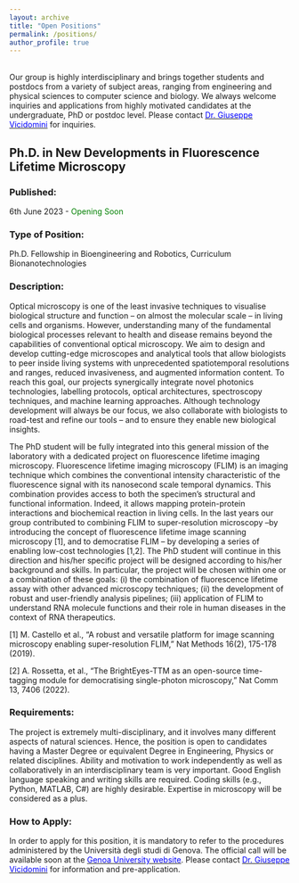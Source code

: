 ```yaml
---
layout: archive
title: "Open Positions"
permalink: /positions/
author_profile: true
---
```

<br>
Our group is highly interdisciplinary and brings together students and postdocs from a variety of subject areas, ranging from engineering and physical sciences to computer science and biology. We always welcome inquiries and applications from highly motivated candidates at the undergraduate, PhD or postdoc level. Please contact <a href="mailto:giuseppe.vicidomini@iit.it?subject=Spontaneous%20Application%20Vicidomini%20Lab"><span style="color:blue">Dr. Giuseppe Vicidomini</span></a> for inquiries.

<h2>Ph.D. in New Developments in Fluorescence Lifetime Microscopy </h2>
<h3>Published:</h3>
6th June 2023 - <span style="color:green"> Opening Soon </span>
<h3>Type of Position:</h3>
Ph.D. Fellowship in Bioengineering and Robotics, Curriculum Bionanotechnologies
<h3>Description:</h3>
Optical microscopy is one of the least invasive techniques to visualise biological structure and function – on almost the molecular scale – in living cells and organisms. However, understanding many of the fundamental biological processes relevant to health and disease remains beyond the capabilities of conventional optical microscopy. We aim to design and develop cutting-edge microscopes and analytical tools that allow biologists to peer inside living systems with unprecedented spatiotemporal resolutions and ranges, reduced invasiveness, and augmented information content. To reach this goal, our projects synergically integrate novel photonics technologies, labelling protocols, optical architectures, spectroscopy techniques, and machine learning approaches. Although technology development will always be our focus, we also collaborate with biologists to road-test and refine our tools – and to ensure they enable new biological insights.

The PhD student will be fully integrated into this general mission of the laboratory with a dedicated project on fluorescence lifetime imaging microscopy. Fluorescence lifetime imaging microscopy (FLIM) is an imaging technique which combines the conventional intensity characteristic of the fluorescence signal with its nanosecond scale temporal dynamics. This combination provides access to both the specimen’s structural and  functional information. Indeed, it allows mapping protein-protein interactions and biochemical reaction in living cells. In the last years our group contributed to combining FLIM to super-resolution microscopy –by introducing the concept of fluorescence lifetime image scanning microscopy [1], and to democratise FLIM – by developing a series of enabling low-cost technologies [1,2]. The PhD student will continue in this direction and his/her specific project will be designed according to his/her background and skills. In particular, the project will be chosen within one or a combination of these goals: (i) the combination of fluorescence lifetime assay with other advanced microscopy techniques; (ii) the development of robust and user-friendly analysis pipelines; (iii) application of FLIM to understand RNA molecule functions and their role in human diseases in the context of RNA therapeutics.

[1] M. Castello et al., “A robust and versatile platform for image scanning microscopy enabling super-resolution FLIM,” Nat Methods 16(2), 175-178 (2019).

[2] A. Rossetta, et al., “The BrightEyes-TTM as an open-source time-tagging module for democratising single-photon microscopy,” Nat Comm 13, 7406 (2022). 

<h3>Requirements:</h3>
The project is extremely multi-disciplinary, and it involves many different aspects of natural sciences. Hence, the position is open to candidates having a Master Degree or equivalent Degree in Engineering, Physics or related disciplines. Ability and motivation to work independently as well as collaboratively in an interdisciplinary team is very important. Good English language speaking and writing skills are required. Coding skills (e.g., Python, MATLAB, C#) are highly desirable. Expertise in microscopy will be considered as a plus.

<h3>How to Apply:</h3>
In order to apply for this position, it is mandatory to refer to the procedures administered by the Università degli studi di Genova. <!--- The official call is available at this link <a href="https://unige.it/en/students/phd-programmes"><span style="color:blue">Ph.D. Programmes</span></a> --->
The official call will be available soon at the <a href="https://unige.it/en/students/phd-programmes"><span style="color:blue">Genoa University website</span></a>.
Please contact <a href="mailto:giuseppe.vicidomini@iit.it?subject=PhD%20Position%202023%20Unige%20VicidominiLab%20(01)"><span style="color:blue">Dr. Giuseppe Vicidomini</span></a> for information and pre-application.




<!--- <h2>Ph.D. in Single-Molecule-Tracking and Imaging with Single-Photon Detector Array </h2>
<h3>Published:</h3>
13th June 2022 - <span style="color:green"> Open (Deadline 30th June 2022)</span>
<h3>Type of Position:</h3>
Ph.D. Fellowship in Bioengineering and Robotics, Curriculum Bionanotechnologies
<h3>Description:</h3>
The aim of the Molecular Microscopy and Spectroscopy group is the theoretical design, development and validation of novel optical and analytical tools that allow the modern biologist to peer inside living biological systems with unprecedented temporal/spatial abilities and massive information content.
The overall objective of the BrightEyes project (ERC–CoG–2018) is to develop a set of innovative and non-invasive imaging and spectroscopy tools able to observe a single- biomolecule at work in a living multi-cellular system. Specifically, by exploring novel single-photon avalanche diode (SPAD) arrays detector, the BrightEyes project will implement an optical system able to continuously (i) track in real-time a biomolecule of interest; (ii) measure its nano-environment and its structural changes; (iii) observe its interactions with other biomolecules; (iv) visualize its sub-cellular micro- environment with nanometer resolution.
Within the context of the BrightEye project, the prime goal of the project will be the implementation of a feedback-based single-molecule tracking (SMT) system and a single-molecule imaging system on a point-scanning microscope equipped with a small SPAD array detector – instead of the classical single-point detector. Both for tracking and imaging the system will be able to register the fluorescence lifetime of the tracked/imaged molecule simultaneously also. 
<h3>Requirements:</h3>

* master degree or equivalent degree preferably in engineering or physics;
* ability and motivation to work independently as well as collaboratively in an interdisciplinary team;
* ability to gather and analyse data from different resources with the aim of building, comprehensible and convincing story;
* coding skills (Python and/or Matlab, C#) are highly desirable; 
* expertise in microscopy will be considered as a plus.
<h3>How to Apply:</h3>
In order to apply for this position, it is mandatory to refer to the procedures administered by the Università degli studi di Genova. The official call is available at this link <a href="https://unige.it/en/students/phd-programmes"><span style="color:blue">Ph.D. Programmes</span></a>
Please contact <a href="mailto:giuseppe.vicidomini@iit.it?subject=PhD%20Position%20Unige%20Vicidomini%20Lab%20(01)"><span style="color:blue">Dr. Giuseppe Vicidomini</span></a> for information.--->

<!--- <h2>Ph.D. in New Developments in Advanced Light Microscopy </h2>
<h3>Published:</h3>
13th June 2022 - <span style="color:green"> Open (Deadline 30th June 2022)</span>
<h3>Type of Position:</h3>
Ph.D. Fellowship in Bioengineering and Robotics, Curriculum Bionanotechnologies
<h3>Description:</h3>
The processes of Life are naturally dynamic in space and time from the molecular to the organismal level. Among the different imaging techniques, light microscopy is the only one that potentially can work across this full scale of biological organisation. Ideally, light microscopy can visualise the inner workings of proteins, protein complexes, organelles, cells, tissues, organs, and whole organisms. However, in practice each specific microscopy techniques poses some fundamental limitations in terms of spatiotemporal resolutions/ranges, labelling, invasiveness, and information contents.
The core research of our group (Molecular Microscopy and Spectroscopy, MMS) is the design, development, and validation of novel optical, biological, and computational tools that allow the modern biologists to peer inside living cells with unprecedented spatiotemporal resolutions/ranges, minimal invasiveness, and augmented information content. This goal can be achieved only by working across many disciplines, from physics to engineering, from computer science to biology.
The PhD student will be fully integrated in this general mission and his/her specific project will be design according to his/her background and skills. Current general projects, among which the candidate will contribute, consist in (i) the implementation of super-resolution laser scanning microscopy techniques (e.g., STED and image- scanning microscopy) for deep- and multi-parameter imaging which leverage a unique class of single-photon detector array recently introduce by our group; (ii) the realisation of single-molecule spectroscopy/imaging/tracking architectures which combines nanometre 3D spatial resolution, high-throughput, and ability to quantitatively study the function and structure of different multi-protein machineries/bio-molecules; (iii) the realisation of a wide-field based microscopy technique for large field-of-view and fast imaging based on non-conventional illumination and detection schemes; (iv) design of computational tools in the context of the above projects for improving the imaging quality, and/or reconstruct the finale images, and/or decodes from the dataset the maximum number of specimen information. The PhD student will work in the realisation of these novel methods to investigate the most exciting unresolved question from Life sciences.
The PhD student will benefit significantly from the active collaborations of the MMS group with the several computational and photonics groups of the Istituto Italiano di Tecnologia.
<h3>Requirements:</h3>
The project is extremely multi-disciplinary, and it involves many different aspects. Hence, the position is open to candidate having a Master’s degree in one of the following areas: Physical Science, Computer Science, Mathematics, and Engineering. Ability and motivation to work independently as well as collaboratively in an interdisciplinary team is very important. Good English language speaking and writing skills are required. For Computer Science and Mathematics candidates good coding skills (preferably in Phyton) and knowledge in Artificial Intelligence are important.
<h3>How to Apply:</h3>
In order to apply for this position, it is mandatory to refer to the procedures administered by the Università degli studi di Genova. The official call is available at this link <a href="https://unige.it/en/students/phd-programmes"><span style="color:blue">Ph.D. Programmes</span></a>
Please contact <a href="mailto:giuseppe.vicidomini@iit.it?subject=PhD%20Position%20Unige%20Vicidomini%20Lab%20(02)"><span style="color:blue">Dr. Giuseppe Vicidomini</span></a> for information.--->


<!--- <h2>Postdoc Position in Advanced Optical Microscopy</h2>
<h3>Published:</h3>
10th June 2022 - <span style="color: green">Open (Deadline 10th July 2022)</span>
<h3>Type of Position:</h3>
Ph.D. Postdoc Fellow
<h3>Description:</h3>
At IIT we work enthusiastically to develop human-centered Science and Technology to tackle some of the most pressing societal challenges of our times and transfer these technologies to the production system and society. Our Genoa headquarter is strictly inter-connected with our 11 centres around Italy and two outer-stations based in the US for a truly interdisciplinary experience.

You’d be working in a multicultural and multi-disciplinary group, where Physicists, Engineers, Computer Scientists, and Biologists collaborate, each with their own expertise, to carry out common research.  

The Molecular Microscopy and Spectroscopy (MMS) Research Line is coordinated by Dr. Giuseppe Vicidomini, who has extensive experience in advanced fluorescence microscopy techniques and image processing.

The core research of the MMS Research Line is the design, development, and validation of novel optical and analytical tools that allow the modern biologists to peer inside living cells and organisms with unprecedented temporal-spatial resolutions, minimal invasivity, and augmented information content. This includes the implementation of a new imaging paradigm, the so-called single-photon microscopy, which leverages the ability of new single-photon array detectors to register fluorescence photons one-by-one together with a series of information/tags (e.g., spatial, temporal, polarization, wavelength). By analyzing this information-rich dataset -  typically inaccessible in conventional microscopy, it is possible to improve the major characteristics of the microscope (e.g., effective spatial resolution, penetration depth) and the amount of sample information accessible (e.g., molecular concentrations, micro-environment conditions). Other active projects in the MMS research line are time-resolved super-resolution STED microscopy, fluorescence fluctuation spectroscopy, image analysis and reconstruction, adaptive optics, single-molecule tracking and imaging, and data-acquisition and control systems for microscopy.

Within the team, your main responsibilities will be:
* implement a custom microscopy architecture for fast, deep and multi-dimensional/parameter imaging -- by developing novel optical as well as computational approaches. All the latest tools in a microscope-builders toolbox will be at your disposition. In addition to your own research, you will have the possibility to give your contribution to different application projects. Indeed, the developed microscopy architecture will be used both in the context of Life sciences, e.g., for RNA imaging, both in the context of material science, e.g., material-interface imaging. 

<h3>What Would Make You Shine:</h3>

* A PhD or equivalent degree (or evidence of its completion in the nearest future) preferably in applied Physics or Bioengineering;
* Strong and documented experiences in optics and microscopy are a must;
* Coding skills (Python and C#) and expertise in hardware control (FPGA, with LabVIEW) will be considered a plus;
* The ability and motivation to work independently as well as collaboratively in an interdisciplinary team are crucial;
* Good English language skill, both spoken and written, is required.

<h3>Extra Awesome:</h3>
 
* Experience (or attitude) in coaching Ph.D. students;
* Good communication skill;
* Strong problem solving attitude;
* High motivation to learn;
* Spirit of innovation and creativity;
* Good in time and priority management.
 
<h3>Compensation and Benefits:</h3>
 
* Competitive salary package for international standards;
* Researchers coming to Italy for the first time, or returning after residing abroad, benefit from very attractive income tax reductions (up to 90%).
* The lab counts on outstanding equipments and facilities together with strategic collaborations, indeed the candidate will benefit significantly from the active collaborations of the MMS group with the several groups of the LifeTech, Computational, and Photonics domains within the Istituto Italiano di Tecnologia;
* The successful candidate will engage in regular mentoring sessions with the PI, providing opportunities to interact and collaborate with research groups across disciplines, thereby preparing the Postdoc for an independent academic career;
* Private health care coverage;
* Wide range of staff discounts.
 
<h3>What's For You:</h3>
 
* An equal, inclusive and multicultural environment ready to welcome you with open arms. Discrimination is a big NO for us!
* We like contamination and encourage you to mingle and discover what other people are up to in our labs! 
* If paperwork is not your piece of cake, we got you! There’s a specialized team working to help you with that, especially during your relocation! 
* If you are a startupper or a business-minded person, you will find some exceptionally gifted professionals ready to nurture and guide your attitude and aspirations.
* If you want your work to have a real impact, in IIT you will find an innovative and stimulating culture that drives our mission to contribute to the improvement and well-being of society!
* We stick to our values! Integrity, courage, societal responsibility and inclusivity are the values we believe in! They define us and our actions in our everyday life. They guide us to accomplish IIT mission!

<h3>How to Apply:</h3>
If you feel this tickles your appetite for change, do not hesitate and apply!

Please submit your application using the <a href="https://iit.taleo.net/careersection/ex/jobdetail.ftl?lang=en&job=2200004M"><span style="color:blue">online form</span></a> and including a detailed CV, university transcripts, cover letter (outlining motivation, experience and qualifications) and contact details of at least 2 references. Further enquires may be sent to <a href="mailto:giuseppe.vicidomini@iit.it?subject=PostDoc%20Position%20Vicidomini%20Lab%20(2200004M)"><span style="color:blue">Dr. Giuseppe Vicidomini</span></a>.--->

<!--- <h2>Postdoc Position on Single-Molecule Tracking, Imaging and Spectroscopy</h2>
<h3>Published:</h3>
2nd March 2022 - <span style="color: green">Open (Deadline 17th March 2022)</span>
<h3>Type of Position:</h3>
Ph.D. Postdoc Fellow
<h3>Description:</h3>
At IIT we work enthusiastically to develop human-centered Science and Technology to tackle some of the most pressing societal challenges of our times and transfer these technologies to the production system and society. Our Genoa headquarter is strictly inter-connected with our 11 centres around Italy and two outer-stations based in the US for a truly interdisciplinary experience.

You’d be working in a multicultural and multi-disciplinary group, where Physicists, Engineers, Computer Scientists, and Biologists collaborate, each with their own expertise, to carry out common research.  

The Molecular Microscopy and Spectroscopy (MMS) Research Line is coordinated by Dr. Giuseppe Vicidomini, who has extensive experience in advanced fluorescence microscopy techniques and image processing.

The core research of the MMS Research Line is the design, development, and validation of novel optical and analytical tools that allow the modern biologists to peer inside living cells and organisms with unprecedented temporal-spatial resolutions, minimal invasivity, and augmented information content. This includes the implementation of a new imaging paradigm, the so-called single-photon microscopy, which leverages the ability of new single-photon array detectors to register fluorescence single-photons one-by-one together with a series of information/tags (e.g., spatial, temporal, polarization, wavelength). By analyzing this information, typically lost in conventional microscopy, it is possible to improve the major specifications of the microscope (e.g., spatial resolution, penetration depth) and the sample information. Other active projects in the MMS Research Line are time-resolved super-resolution STED microscopy, fluorescence fluctuation spectroscopy, image deconvolution and reconstruction, and adaptive optics for laser-scanning microscopy.

Within the team, your main responsibilities will be:
* designing, implementing, validating a single-molecule microscope for imaging, tacking and spectroscopy in the context of the BrightEyes project. Understanding how biomolecules behave - in a structural and dynamics sense - is the holy grail of cell biology research. The cell is a crowed and ever-changing environment where biomolecules jostle around, interact, concentrate, change in structure and organize in a hierarchical way to carry out all the process that regulate life. Deciphering the bimolecular processes underlying the physiology of a cell is fundamental to understand human health, ageing, and diseases. The overall objective of the BrightEyes project is to develop a set of innovative and non-invasive imaging and spectroscopy tools able to observe single-biomolecule at work in a living multi-cellular system. Specifically, by exploring novel single-photon detectors arrays, the “BrightEyes" project will implement an optical system able to continuously (i) track in real-time a biomolecule of interest; (ii) measure its nano-environment and its structural changes; (iii) observe its interactions with other biomolecules; (iv) visualize its sub-cellular micro-environment with nanometre resolution;
* establishing new collaborative projects with the LifeTech research line withing the RNA initiative at the IIT to explore the ability of the single-molecule microscope implemented. Particular attention will be dedicated to collaborative projects concerning the role of non-coding RNA in gene expression control.    

This open position is financed by the European Research Council (ERC) within the BrightEyes project (ERC consolidator grant, grant agreement n. 818669).

<h3>What Would Make You Shine:</h3>

* A PhD or equivalent degree (or evidence of its completion in the nearest future) preferably in applied Physics or Bioengineering;
* Strong and documented experiences in optics and microscopy are a must;
* A strong publication record;
* The ability to properly report, organize and publish research data;
* Willingness to integrate into a multidisciplinary, dynamic, international research group;
* Good command in spoken and written English.

<h3>Extra Awesome:</h3>
 
* Experience (or attitude) in coaching junior scientists;
* Experience in single-molecule imaging and/or tracking is highly desirable;
* Coding skills (Python and C#) and expertise in hardware control (FPGA, with LabVIEW) will be considered a plus;
* Strong problem solving attitude;
* High motivation to learn;
* Spirit of innovation and creativity;
* Good in time and priority management.
 
<h3>Compensation and Benefits:</h3>
 
* Competitive salary package for international standards;
* Candidates from abroad or Italian citizens who permanently work abroad and meet specific requirements, may be entitled to a deduction from taxable income of up to 90% from 6 to 13 years;
* The lab counts on outstanding equipments and facilities together with strategic collaborations, indeed the candidate will benefit significantly from the active collaborations of the MMS group with the several groups of the LifeTech, Computational, and Photonics domains within the Istituto Italiano di Tecnologia;
* The successful candidate will engage in regular mentoring sessions with the PI, providing opportunities to interact and collaborate with research groups across disciplines, thereby preparing the Postdoc for an independent academic career;
* Private health care coverage (according to the duration of the contract);
* Wide range of staff discounts.
 
<h3>What's For You:</h3>
 
* An equal, inclusive and multicultural environment ready to welcome you with open arms. Discrimination is a big NO for us!
* We like contamination and encourage you to mingle and discover what other people are up to in our labs! 
* If paperwork is not your piece of cake, we got you! There’s a specialized team working to help you with that, especially during your relocation! 
* If you are a startupper or a business-minded person, you will find some exceptionally gifted professionals ready to nurture and guide your attitude and aspirations.
* If you want your work to have a real impact, in IIT you will find an innovative and stimulating culture that drives our mission to contribute to the improvement and well-being of society!
* We stick to our values! Integrity, courage, societal responsibility and inclusivity are the values we believe in! They define us and our actions in our everyday life. They guide us to accomplish IIT mission!

<h3>How to Apply:</h3>
If you feel this tickles your appetite for change, do not hesitate and apply!

Please submit your application using the <a href="https://iit.taleo.net/careersection/ex/jobdetail.ftl?lang=en&job=2100004Q"><span style="color:blue">online form</span></a> and including a detailed CV, university transcripts, cover letter (outlining motivation, experience and qualifications) and contact details of at least 2 references. Further enquires may be sent to <a href="mailto:giuseppe.vicidomini@iit.it?subject=PostDoc%20Position%20Vicidomini%20Lab%20(2100000Q)"><span style="color:blue">Dr. Giuseppe Vicidomini</span></a>.
<!---Applications, including detailed Curriculum Vitae, a cover letter, a research statement and name and contacts of 2 referees, must be submitted through the online form, which will be open soon.  
Further enquires and/or expression of interest  may be sent to <a href="mailto:giuseppe.vicidomini@iit.it?subject=PostDoc%20Position%20Vicidomini%20Lab%20(2100000Q)"><span style="color:blue">Dr. Giuseppe Vicidomini</span></a>.
--->

<!--- <h2>Ph.D., Postdoc and Research Positions in Advanced Optical Microscopy for Life Science</h2>
<h3>Published:</h3>
1th October 2020 - <span style="color: green">Open</span>
<h3>Type of Position:</h3>
Ph.D. Fellowship, and Ph.D. Postdoc Fellow and Research Fellow
<h3>Description:</h3>
We are opening Ph.D., Postdoc and Research positions withing the "BrightEyes: Multi-Parameter Live-Cell Observation of Biomolecular Processes with Single-Photon Detector Array" project. It is a five-year project funded through an ERC Consolidator Grant, awarded to Vicidomini Giuseppe by the European Research Council. Ph.D. position are 3 years, Postdoc positions are 2 years (with possible extension), and Reserach position are 3 years (with possible extension). For more detail about the project and preliminary result visit the <a href="https://vicidominilab.github.io/brighteyes/"><span style="color:blue">BrightEye</span></a> project webpage.
<h3>Requirements:</h3>
The project is extremely multi-disciplinary, and it involves many different aspects. Hence, the positions are open to candidate having a background in one of the following areas: Physical Science, Computer Science, Engineering, and Biological Science. Ability and motivation to work independently as well as collaboratively in an interdisciplinary team is very important. Good English language speaking and writing skills are required.
<h3>How to Apply:</h3>
To get more information about the different positions, please contact <a href="mailto:giuseppe.vicidomini@iit.it?subject=Spontaneous%20Application%20Vicidomini%20Lab"><span style="color:blue">Dr. Giuseppe Vicidomini</span></a>.

<!--- <h2>Junior Software Engineer Technician</h2>
<h3>Published:</h3>
18th Janurary 2022 - <span style="color: green">Open (Deadline 2nd February 2022)</span>
<h3>Type of Position:</h3>
Ph.D. Technician
<h3>Description:</h3>
At IIT we work enthusiastically to develop human-centered Science and Technology to tackle some of the most pressing societal challenges of our times and transfer these technologies to the production system and society. Our Genoa headquarter is strictly inter-connected with our 11 centres around Italy and two outer-stations based in the US for a truly interdisciplinary experience.

You’d be working in a multicultural and multi-disciplinary group, where Physicists, Engineers, Computer Scientists, and Biologists collaborate, each with their own expertise, to carry out common research.

The Molecular Microscopy and Spectroscopy (MMS) Research line is coordinated by Dr. Giuseppe Vicidomini, who has extensive experience in advanced fluorescence microscopy techniques, and image processing. The selected candidate will have a key role in the design and implementation of the control system, data acquisition and data analysis software for the optical microscopy and spectroscopy architectures developed within the BrightEyes.

Understanding how biomolecules behave is the holy grail of cell biology research. The cell is a crowed and ever-changing environment where biomolecules jostle around, interact, concentrate, change in structure and organize in a hierarchical way to carry out all the process that regulate life. Deciphering the bimolecular processes underlying the physiology of a cell is fundamental to understand human health, ageing, and diseases. The overall objective of the BrightEyes project is to develop a set of innovative imaging and spectroscopy tools able to observe single-biomolecule at work in a living multi-cellular system.

Within the team, your main responsibilities will be:
* designing and implementing different upgrades for the data acquisition and control software for the custom microscopy architecture realized in the context of the BrightEyes project. The software principally implements an FPGA-based real-time feedback system whose inputs are the signals registered from different photosensors and outputs the signal to control different actuators;
* designing and implementing different upgrades for the graphic-unit-interface of the above control and data-acquisition system;
* administrating and upgrading the repository of the data analysis software of the group;
* generating detailed technical documentations for the developed software.    

The selected candidate will work in strictly collaboration with the researcher staff (Ph.D. students, Postdocs, and Researchers) to ensure the successful integration of their works on the different software described above.

The selected candidate will be assisted and initially trained by senior technicians, who has years of experience in the fields, and who will guarantee a professional growing to the candidate. The lab counts on outstanding equipment and facilities together with strategic collaborations.

This open position is financed by European Research Council (ERC) within the H2020, ERC-2018-COG, BrightEyes project (n. 818669).

<h3>What Would Make You Shine:</h3>

* Master degree in Physics, Mathematics, Engineer or related fields;
* Skills in coding and flexibility with programming languages (e.g., Python, C#); 
* Not be choosy of coding in LabView;
* Ability to work with different development environments (e.g., PyCharm, Visual Studio) and different OS (e.g., Linux, Windows);
* Knowledge of versioning system tools (e.g., GitHub, GitLab);
* Good oral and written communication skills (English language); 
* Ability to work independently and collaboratively in a highly interdisciplinary, dynamic, and international environment;
* High motivatation; 
* Meticulous organization;
* Problem solving attitude. 

<h3>Extra Awesome:</h3>
 
* Knowledge FPGA coding (e.g., NI LabView FPGA, VHDL, Verilog); 
* Experiences in GUI development (e.g., QT);
* Experiences in data-acquisition and control systems;
* Experiences in data analysis with high-level tools (e.g.Python Numpy, Matlab); 
* Electronics Prototyping.
 
<h3>Compensation and Benefits:</h3>
 
* Private health care coverage;
* Wide range of staff discounts;
* Two days of teleworking per week (once the selected candidate reaches a high level of autonomy);
* Flexible working time. 
 
<h3>What's For You:</h3>
 
* An equal, inclusive and multicultural environment ready to welcome you with open arms. Discrimination is a big NO for us!
* We like contamination and encourage you to mingle and discover what other people are up to in our labs! 
* If paperwork is not your piece of cake, we got you! There’s a specialized team working to help you with that, especially during your relocation! 
* If you are a startupper or a business-minded person, you will find some exceptionally gifted professionals ready to nurture and guide your attitude and aspirations.
* If you want your work to have a real impact, in IIT you will find an innovative and stimulating culture that drives our mission to contribute to the improvement and well-being of society!
* We stick to our values! Integrity, courage, societal responsibility and inclusivity are the values we believe in! They define us and our actions in our everyday life. They guide us to accomplish IIT mission!

<h3>How to Apply:</h3>

Please submit your application using the online <a href="https://iit.taleo.net/careersection/ex/jobdetail.ftl?lang=it&job=2200000E"><span style="color:blue">online form</span></a> and including a detailed CV, university transcripts, cover letter (outlining motivation, experience and qualifications) and contact details for references.
Further enquires may be sent to <a href="mailto:giuseppe.vicidomini@iit.it?subject=Technician%20Position%20Vicidomini%20Lab%20(2200000E)"><span style="color:blue">Dr. Giuseppe Vicidomini</span></a>.--->

<!---
<h2>Ph.D. in New Developments in Advanced Light Microscopy </h2>
<h3>Published:</h3>
29th April 2021 - <span style="color:red"> Colose (Deadline 28th September 2021)</span>
<h3>Type of Position:</h3>
Ph.D. Fellowship in Bioengineering and Robotics, Curriculum Bionanotechnologies
<h3>Description:</h3>
The processes of Life are naturally dynamic in space and time from the molecular to the organismal level. Among the different imaging techniques, light microscopy is the only one that potentially can work across this full scale of biological organisation. Ideally, light microscopy is able to visualise the inner workings of proteins, protein complexes, organelles, cells, tissues, organs and whole organisms. However, in practice each specific microscopy techniques poses some fundamental limitations in terms of spatiotemporal resolutions/ranges, labelling, invasiveness, and information contents.
The core research of our group (Molecular Microscopy and Spectroscopy, MMS) is the design, development, and validation of novel optical, biological and computational tools that allow the modern biologists to peer inside living cells with unprecedented spatiotemporal resolutions/ranges, minimal invasiveness, and augmented information content. This goal can be achieved only by working across many disciplines, from physics to engineering, from computer science to biology.

The PhD student will be fully integrated in this general mission and his/her specific project will be design according to his/her background and skills. Current general projects, among which the candidate will contribute, consist in (i) the implementation of super-resolution laser scanning microscopy techniques (e.g., STED and image-scanning microscopy) for deep- and multi-parameter imaging which leverage a unique class of single-photon detector array recently introduce by our group; (ii) the realisation of single-molecule spectroscopy/imaging/tracking architectures which combines nanometre 3D spatial resolution, high-throughput, and ability to quantitatively study the function and structure of different multi-protein machineries/bio-molecules; (iii) the realisation of a wide-field based microscopy technique for large field-of-view and fast imaging based on non-conventional illumination and detection schemes; (iv) design of computational tools in the context of the above projects for improving the imaging quality, and/or reconstruct the finale images, and/or decodes from the dataset the maximum number of specimen information. The PhD student will work in the realisation of these novel methods in order to investigate the most exciting unresolved question from Life sciences. 
The PhD student will benefit significantly from the active collaborations of the MMS group with the several computational and photonics groups of the Istituto Italiano di Tecnologia. 
<h3>Requirements:</h3>
The project is extremely multi-disciplinary, and it involves many different aspects. Hence, the position is open to candidate having a Master’s degree in one of the following areas: Physical Science, Computer Science, and Engineering. Ability and motivation to work independently as well as collaboratively in an interdisciplinary team is very important. Good English language speaking and writing skills are required. For Computer Science candidates good coding skills (preferably in Phyton) and knowledge in Artificial Inteligence are important.
<h3>How to Apply:</h3>
In order to apply for this position, it is mandatory to refer to the procedures administered by the Università degli studi di Genova. The official call is available at this link <a href="https://unige.it/en/students/phd-programmes"><span style="color:blue">Ph.D. Programmes</span></a>
Please contact <a href="mailto:giuseppe.vicidomini@iit.it?subject=PhD%20Position%20Unige%20Vicidomini%20Lab%20(01)"><span style="color:blue">Dr. Giuseppe Vicidomini</span></a> for information.
--->

<!---
<h2>Ph.D. in Investigation of Biomolecular Processes with Advance Light Microscopy </h2>
<h3>Published:</h3>
29th April 2021 - <span style="color: red"> Close (Deadline 15th June 2021)</span>
<h3>Type of Position:</h3>
Ph.D. Fellowship in Bioengineering and Robotics, Curriculum Bionanotechnologies
<h3>Description:</h3>
The processes of Life are naturally dynamic in space and time from the molecular to the organismal level. Among the different imaging techniques, light microscopy is the only one that potentially can work across this full scale of biological organisation. Ideally, light microscopy is able to visualise the inner workings of proteins, protein complexes, organelles, cells, tissues, organs and whole organisms. However, in practice each specific microscopy techniques poses some fundamental limitations in terms of spatiotemporal resolutions/ranges, labelling, invasiveness, and information contents.
The core research of our group (Molecular Microscopy and Spectroscopy, MMS) is the design, development, and validation of novel optical, biological and computational tools that allow the modern biologists to peer inside living cells with unprecedented spatiotemporal resolutions/ranges, minimal invasiveness, and augmented information content. This goal can be achieved only by working across many disciplines, from physics to engineering, from computer science to biology.

The PhD student will be fully integrated in this general mission and will use the most advanced optical methods and analysis tools developed by the group, and available at the Italian Institute of Technology, to answer fundamental questions for RNA biology and/or neuroscience. As example, our group recently developed a fluorescence fluctuation spectroscopy (FFS) technique based a novel single-photon detector array. This novel system allows to implement several FFS techniques (such as spot-variation fluorescence correlation spectroscopy, pair-correlation analysis, and image-derived mean squared displacement analysis) combined with different time-resolved spectroscopy method (such as fluorescence lifetime), thus opening to high-information content experiments for deciphering biomolecule dynamics and interactions in living-cell. The group validated the system on test samples, and now is aiming to apply the method to study RNA-based biomolecules and synaptic proteins. A particular attention will be dedicated to question concerning the role of non-coding RNA in gene expression control.
The PhD student will benefit significantly from the active collaborations of the MMS group with the several groups of the LifeTech domain within the Istituto Italiano di Tecnologia. 
 
<h3>Requirements:</h3>
The project is open to candidate having a Master’s degree in one of the following areas: Engineering, and Biological Science. Ability and motivation to work independently as well as collaboratively in an interdisciplinary team is very important. Good English language speaking and writing skills are required. Previous research experiences in cell culture, cellular transfection, and fluorescence microscope are very important.
<h3>How to Apply:</h3>
In order to apply for this position, it is mandatory to refer to the procedures administered by the Università degli studi di Genova. The official call is available at this link <a href="http://phd.dibris.unige.it/biorob/index.php/how-to-apply"><span style="color:blue">Ph.D. Programmes</span></a>. Please contact <a href="mailto:giuseppe.vicidomini@iit.it?subject=PhD%20Position%20Unige%20Vicidomini%20Lab%20(02)"><span style="color:blue">Dr. Giuseppe Vicidomini</span></a> for information.
--->

<!---
<h2>Postdoc Position in Advanced Fluorescence Microscopy</h2>
<h3>Published:</h3>
14th October 2020 - <span style="color: red">Closed (Deadline 13th November 2020)</span>
<h3>Type of Position:</h3>
Ph.D. Postdoc Fellow
<h3>Description:</h3>
Fondazione Istituto Italiano di Tecnologia - IIT (www.iit.it) is offering a Postdoctoral position to a well-qualified, highly motivated and dynamic young scientist who wishes to develop cutting edge optical microscopy, in a friendly and stimulating environment. The successful candidate will join the “Molecular Microscopy and Spectroscopy” Research Line led by Dr. Giuseppe Vicidomini.

Optical microscopy and spectroscopy techniques, for already almost a century, have been the workhorses in the studies of structure and function of cells. However spatiotemporal resolution, labelling, and contrast methods of  conventional microscopy and spectroscopy techniques have some fundamental limitations, that currently hinder the investigation of the smallest and fastest puzzling mysteries of life. Moreover, a large part of the information collected by a microscope is often lost (because of averaging, for example) or not taken advantage of. The core research of the “Molecular Microscopy and Spectroscopy” group is the design, development, and validation of novel optical and analytical tools to break these limitations, and thus, to allow the future biologists to study living cells and organisms with unprecedented temporal-spatial resolutions, minimal invasiveness, and maximal information content.
As a Postdoc, the selected candidate will implement a custom microscopy architecture for fast, deep and multi-dimensional imaging -- by developing novel optical as well as computational approaches. All the latest tools in a microscope-builders toolbox will be available to the selected candidate, who will also have the possibility to give his/her contribution to different application projects. Indeed, the developed microscopy architecture will be used both in the context of Life sciences, e.g. for RNA imaging, and material science, e.g. for material-interface imaging. 
<h3>Requirements:</h3>
Applicants must hold an internationally recognized Ph.D. or equivalent degree (or evidence of its completion in the nearest future) preferably in applied Physics or Bioengineering. Strong experiences in optics and microscopy are a must. Experience in adaptive optics with deformable mirrors and/or spatial light modulators is highly desirable. Coding skills (Python and C#) and expertise in hardware control (FPGA, with LabVIEW) will be considered a plus. The ability and motivation to work independently as well as collaboratively in an interdisciplinary team are crucial. Good English language skill, both spoken and written, is required.
Salary will be commensurate to qualifications and experience and in line with international standards.
The selected candidate will engage in regular mentoring sessions with the PI, providing opportunities to interact and collaborate with research groups across disciplines, thereby preparing the Postdoc for an independent academic career.
<h3>How to Apply:</h3>
Applications, including detailed Curriculum Vitae, a cover letter, a research statement and name and contacts of 2 referees, must be submitted through the online form at this <a href="https://iit.taleo.net/careersection/ex/jobdetail.ftl?lang=en&job=2000003P"><span style="color:blue">link</span></a>.
Further enquires may be sent to <a href="mailto:giuseppe.vicidomini@iit.it?subject=PostDoc%20Position%20Vicidomini%20Lab%20(2000003P)"><span style="color:blue">Dr. Giuseppe Vicidomini</span></a>.
--->

<!---
<h2>Postdoc Position in Image Processing and Analysis for Fluorescence Microscopy</h2>
<h3>Published:</h3>
5th October 2020 - <span style="color: red">Closed (Deadline 5th November 2020)</span>
<h3>Type of Position:</h3>
Ph.D. Postdoc Fellow
<h3>Description:</h3>
Fondazione Istituto Italiano di Tecnologia - IIT (www.iit.it) invites qualified level applicants for a Post Doc position at the “Molecular Microscopy and Spectroscopy” Research Line lead by Dr. Giuseppe Vicidomini.

Recent technological advancements in fluorescence microscopy have made it possible to collect rich, multi-parametric data – such as the emission spectra, the excitation spectra, the excited-state lifetime, the polarization, and the photon statistics – of the specimen under investigation, simultaneously, in a single measurement, with a single instrument. As a result, the collected data cannot anymore be considered simply an image, but a multi-dimensional dataset from which one can not only extract the specimen structural information, but functional information as well. Currently, there is a huge lack of analytical methods and algorithms to effectively take advantage of the wealth of information that the current state-of-the-art microscopes collect. As a Postdoc at MMS (IIT) the selected candidate will take charge of developing such methods.
The selected candidate will use different computational tools, including deep/machine learning approaches, to explore this multi-dimensional data and extract more detailed sample structural and functional information. The candidate will work on datasets collected by different microscopy architectures, from super-resolution microscopes to conventional systems, having the possibility to give his/her contribution to many different projects, and at the same time to get a very broad understanding of the data analysis workflows in different microscopy methods and applications.
<h3>Requirements:</h3>
Essentials qualifications for this position include a Ph.D. in computer science, physics, engineering, or closely related discipline. Advanced coding skills (Python and C#), abilities in maintaining and sharing code repositories (git), and previous experience with deep learning are highly desirable. The ability and motivation to work independently as well as collaboratively in an interdisciplinary team are crucial. Good English language skill, both spoken and written, is required. 
Expertise in microscopy and controlling system will be considered a plus.
<h3>How to Apply:</h3>
Applications, including detailed Curriculum Vitae, a cover letter, a research statement and name and contacts of 2 referees, must be submitted through the online form at this <a href="https://iit.taleo.net/careersection/ex/jobdetail.ftl?lang=en&job=2000003H"><span style="color:blue">link</span></a>.
Further enquires may be sent to <a href="mailto:giuseppe.vicidomini@iit.it?subject=PostDoc%20Position%20Vicidomini%20Lab%20(2000003H)"><span style="color:blue">Dr. Giuseppe Vicidomini</span></a>.
--->

<!---
<h2>Fellow Position in Bio-Molecular Dynamics</h2>
<h3>Published:</h3>
15th October 2020 - <span style="color: red">Closed (Deadline 30th October 2020)</span>
<h3>Type of Position:</h3>
Fellow
<h3>Description:</h3>
The Molecular Microscopy and Spectroscopy (MMS) Research Line of the Fondazione Istituto Italiano di Tecnologia (IIT) in Genoa is currently looking for an enthusiastic candidate with a background in the field of Biology, Biotechnology, Biophysics or Bio-engineering for a Fellow position.

The selected candidate will work on a challenging interdisciplinary project to study the dynamics of bio-molecules in live cells. More specifically, the MMS group recently developed a fluorescence fluctuation spectroscopy (FFS) technique based on a confocal microscopy setup with a novel SPAD array detector and a multichannel photon time-tagging platform. Several FFS techniques, such as spot-variation fluorescence correlation spectroscopy, pair-correlation analysis, and image-derived mean squared displacement analysis, were validated on test samples. The MMS group is now aiming to apply FFS to biological samples. 
The selected candidate will learn the ins and outs of SPAD array based optical microscopy and spectroscopy and, in return, will offer the MMS group biological knowhow and support with the cell experiments. 
<h3>Requirements:</h3>
The position is open in particular to graduated students who want to have a lab experience before applying for a Ph.D. Position, also Bachelor students are encouraged to apply.  
<h3>How to Apply:</h3>
Applications, including detailed Curriculum Vitae, and name and contacts of, at least, twor referees, must be submitted through the online form at this <a href="https://iit.taleo.net/careersection/ex/jobdetail.ftl?lang=en&job=2000003U"><span style="color:blue">link</span></a>.
Further enquires may be sent to <a href="mailto:giuseppe.vicidomini@iit.it?subject=Fellow%20Position%20Vicidomini%20Lab%20(2000003U)"><span style="color:blue">Dr. Giuseppe Vicidomini</span></a>.
--->

<!---
<h2>Ph.D. in Advanced Optical Microscopy for Life Science</h2>
<h3>Published:</h3>
1st June 2020 - <span style="color: red">Closed (Deadline 15th June 2020)</span>
<h3>Type of Position:</h3>
Ph.D. Fellowship in Bioengineering and Robotics, Curriculum Bionanotechnologies
<h3>Description:</h3>
The processes of Life are naturally dynamic in space and time from the molecular to the organismal level. Among the different imaging techniques, light microscopy is the only one that potentially can work across this full scale of biological organisation. Ideally, light microscopy is able to visualise the inner workings of proteins, protein complexes, organelles, cells, tissues, organs and whole organisms. However, in practice each specific microscopy techniques poses some fundamental limitations in terms of spatiotemporal resolutions/ranges, labelling, invasiveness, and information contents.
The core research of our group is the design, development, and validation of novel optical, biological and computational tools that allow the modern biologists to peer inside living cells with unprecedented spatiotemporal resolutions/ranges, minimal invasiveness, and augmented information content. This goal can be achieved only by working across many disciplines, from physics to engineering, from computer science to biology.
The PhD student will be fully integrated in this general mission and his/her specific project will be design according to his/her background and skills. Current projects consist in (i) the implementation of a novel super resolution laser scanning microscopy technique which leverage a unique single-photon detector array recently introduce by our group; (ii) the optimisation of stimulated-emission-depletion (STED) super-resolution microscopy for live-cell investigation by using the ultimate technologies introduced from different research fields, from labelling protocol to lasers, from detectors to electronic; (iii) the realisation of a new single-molecule spectroscopy/imaging/tracking architecture which combines nanometre 3D spatial resolution, microsecond temporal resolution, ability to quantitatively study the function and structure of different multi-protein machineries/bio-molecules, and high-throughput (iv) design of new computational tools for improving the imaging quality and to decodes from a single experiment the maximum number of information, such as protein copy numbers, and the biomolecule functional changes due to environmental factors.
The PhD student will work in the realisation of these novel methods and/or in their applications to real experimental investigations in order to investigate the most exciting unresolved question from Life sciences. A particular attention will be dedicated to question concerning the role of non-coding RNA in gene expression control.
The PhD student will benefit significantly from the active collaborations of the Molecular Microscopy and Spectroscopy group with the several groups of the LifeTech domain within the Istituto Italiano di Tecnologia.
<h3>Requirements:</h3>
The project is extremely multi-disciplinary, and it involves many different aspects. Hence, the position is open to candidate having a Master’s degree in one of the following areas: Physical Science, Computer Science, Engineering, and Biological Science. Ability and motivation to work independently as well as collaboratively in an interdisciplinary team is very important. Good English language speaking and writing skills are required.
<h3>How to Apply:</h3>
In order to apply for this position, it is mandatory to refer to the procedures administered by the Università degli studi di Genova. The official call is available at this link <a href="https://unige.it/en/usg/en/phd-programmes"><span style="color:blue">Ph.D. Programmes</span></a>. Please contact <a href="mailto:giuseppe.vicidomini@iit.it?subject=Spontaneous%20Application%20Vicidomini%20Lab"><span style="color:blue">Dr. Giuseppe Vicidomini</span></a> for information.
--->

<!---
<h2>Postdoc Position on Image Processing and Analysis for Super-Resolution Microscopy </h2>
<h3>Published:</h3>
15st February 2019 - <span style="color: red">Closed (Deadline 15th March 2020)</span>
<h3>Type of Position:</h3>
Ph.D. Postdoc Fellow
<h3>Description:</h3>
Our group recently introduced a novel single-photon detector array (Castello et al., Nat. Methods, 16, 175–178, 2019) that integrated into a laser-scanning microscope allows measuring the arrival-time and the image-plane position of the detected photons. This ability gives access to a series of novel spatial and temporal dimensions typically discarded/averaged during the microscope image formation process. The candidate will use image deconvolution, deep/machine learning, or other computational tools to explore these new dimensions and achieve better microscopy performances (e.g., information content, and the spatial and temporal resolution/range).
<h3>Requirements:</h3>
Essentials qualifications for this position include a Ph.D. in computer science, physics, engineering, or closely related discipline. Advanced coding skills (Python and C#), abilities in maintaining and sharing code repositories (Github and Jupyter), and previous experience with deep learning are highly desirable. The ability and motivation to work independently as well as collaboratively in an interdisciplinary team are crucial. Good English language speaking and writing skills are required.
<h3>How to Apply:</h3>
To apply for this position and to get more information, please contact <a href="mailto:giuseppe.vicidomini@iit.it?subject=Spontaneous%20Application%20Vicidomini%20Lab"><span style="color:blue">Dr. Giuseppe Vicidomini</span></a>.
--->

